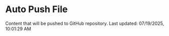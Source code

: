 # Auto Push File

Content that will be pushed to GitHub repository.
Last updated: 07/19/2025, 10:01:29 AM